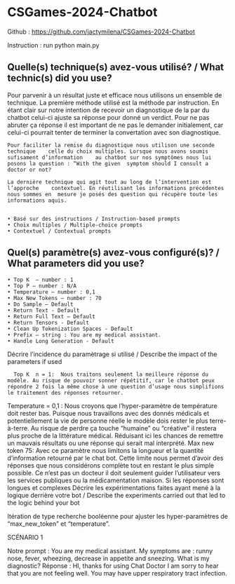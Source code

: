 # CSGames-2024-Chatbot
Github : https://github.com/jactymilena/CSGames-2024-Chatbot

Instruction : run python main.py



## Quelle(s) technique(s) avez-vous utilisé? / What technic(s) did you use?

Pour parvenir à un résultat juste et efficace nous utilisons un ensemble de technique. La première méthode utilisé est la méthode par instruction. En étant clair sur notre intention de recevoir un diagnostique de la par du chatbot celui-ci ajuste sa réponse pour donné un verdict. Pour ne pas abruter ça réponse il est important de ne pas le demander initialement, car celui-ci pourrait tenter de terminer la convertation avec son diagnostique. 

	Pour faciliter la remise du diagnostique nous utilison une seconde technique 	celle du choix multiples. Lorsque nous avons soumis sufisament d’information  	au chatbot sur nos symptômes nous lui posons la question : “With the given 	symptom should I consult a doctor or not?

	La dernière technique qui agit tout au long de l’intervention est l’approche 	contextuel. En réutilisant les informations précédentes nous sommes en 	mesure je posés des question qui récupère toute les informations aquis. 
      

    • Basé sur des instructions / Instruction-based prompts
    • Choix multiples / Multiple-choice prompts
    • Contextuel / Contextual prompts

## Quel(s) paramètre(s) avez-vous configuré(s)? / What parameters did you use?
    • Top K  – number : 1
    • Top P – number : N/A
    • Temperature – number : 0,1
    • Max New Tokens – number : 70
    • Do Sample – Default 
    • Return Text - Default
    • Return Full Text – Default 
    • Return Tensors - Default 
    • Clean Up Tokenization Spaces - Default
    • Prefix – string : You are my medical assistant.
    • Handle Long Generation - Default 

Décrire l’incidence du paramètrage si utilisé / Describe the impact of the parameters if used


      Top K  n = 1:  Nous traitons seulement la meilleure réponse du modèle. Au risque de pouvoir sonner répétitif, car le chatbot peux répondre 2 fois la même chose à une question d’usage nous simplifions le traitement des réponses retourner.

Temperature = 0,1 : Nous croyons que l’hyper-paramètre de température doit rester bas. Puisque nous travaillons avec des donnés médicals et potentiellement la vie de personne réelle le modèle dois rester le plus terre-à-terre. Au risque de perdre ça touche “humaine” ou “créative” il restera plus proche de la littérature médical. Réduisant ici les chances de remettre un mauvais résultats ou une réponse qui serait mal interprété.
Max new token 75: Avec ce paramètre nous limitons la longueur et la quantité d’information retourné par le chat bot. Cette limite nous permet d’avoir des réponses que nous considérons complète tout en restant le plus simple possible. Ce n’est pas un docteur il doit seulement guider l’utilisateur vers les services publiques ou la médicamentation maison. Si les réponses sont longues et complexes 
Décrire les expérimentations faites ayant mené à la logique derrière votre bot / Describe the experiments carried out that led to the logic behind your bot

Itération de type recherche booléenne pour ajuster les hyper-paramètres de “max_new_token” et “temperature”.






SCÉNARIO 1

Notre prompt : You are my medical assistant. My symptoms are : runny nose, fever, wheezing, decrease in appetite and sneezing. What is my diagnostic?
Réponse : HI, thanks for using Chat Doctor I am sorry to hear that you are not feeling well. You may have upper respiratory tract infection. 